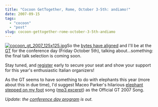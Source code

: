 ```yaml
---
title: "Cocoon GetTogether, Rome, October 3-5th: andiamo!"
date: 2007-09-15
tags: 
  - "cocoon"
  - "post"
slug: cocoon-gettogether-rome-october-3-5th-andiamo
---
```


[![cocoon_gt_2007_125x125.jpg](http://codeconsult.ch/bertrand/archives/images/cocoon_gt_2007_125x125.jpg)](http://www.cocoongt.org/)So the [bytes have aligned](http://codeconsult.ch/bertrand/archives/000798.html) and I'll be at the [GT](http://www.cocoongt.org) for the conference day (Friday October 5th), talking about...something: the final talk selection is coming soon.

Stay tuned, and [register](http://www.cocoongt.org/Registration.html) early to secure your seat and show your support for this year's enthusiastic Italian organizers!

As the GT seems to have something to do with elephants this year (more about this in due time), I'd suggest Maceo Parker's hilarious [elephant stepped on my foot](http://www.maceo.fr/index.php?action=glossaire&subaction=mot&numero=3) song ([mp3 excerpt](http://codeconsult.ch/bertrand/archives/images/maceo-elephant-excerpt.mp3)) as the Official GT 2007 Song.

_Update: the [conference day program](http://www.cocoongt.org/PROGRAM.html) is out._
